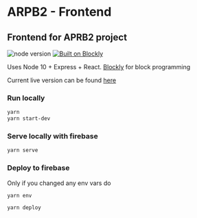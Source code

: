 # ARPB2 - Frontend

## Frontend for APRB2 project

![node version](https://badgen.net/badge/node/10/green)
[![Built on Blockly](https://tinyurl.com/built-on-blockly)](https://github.com/google/blockly)

Uses Node 10 + Express + React. [Blockly](https://github.com/google/blockly) for block programming

Current live version can be found [here](https://arpb2-72eab.web.app)

### Run locally

```bash
yarn
yarn start-dev
```

### Serve locally with firebase

```bash
yarn serve
```

### Deploy to firebase

Only if you changed any env vars do
```bash
yarn env
```

```bash
yarn deploy
```
